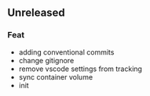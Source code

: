 ## Unreleased

### Feat

- adding conventional commits
- change gitignore
- remove vscode settings from tracking
- sync container volume
- init
